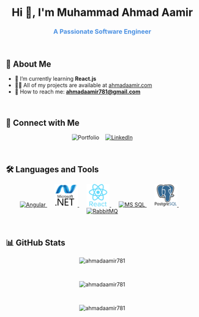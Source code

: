 <h1 align="center">Hi 👋, I'm Muhammad Ahmad Aamir</h1>
<h3 align="center" style="color:#4A90E2;">A Passionate Software Engineer</h3>

<br>

## 🚀 About Me  
- 🌱 I’m currently learning **React.js**  
- 👨‍💻 All of my projects are available at [ahmadaamir.com](https://ahmadaamir.com)  
- 📧 How to reach me: **ahmadaamir781@gmail.com**  

<br>

## 🔗 Connect with Me  
<p align="center">
  <a href="https://ahmadaamir.com" target="_blank" style="text-decoration: none;">
    <img src="https://img.shields.io/badge/Portfolio-000000?style=for-the-badge&logo=internet-explorer&logoColor=white" alt="Portfolio" />
  </a> &nbsp;&nbsp;
  <a href="https://www.linkedin.com/in/web-developer-ahmad-aamir781/" target="_blank">
    <img src="https://img.shields.io/badge/LinkedIn-0077B5?style=for-the-badge&logo=linkedin&logoColor=white" alt="LinkedIn" />
  </a>
</p>

<br>

## 🛠 Languages and Tools  

<p align="center">
  <a href="https://angular.io" target="_blank">
    <img src="https://angular.io/assets/images/logos/angular/angular.svg" alt="Angular" width="60" height="60" />
  </a> &nbsp;&nbsp;&nbsp;&nbsp;
  <a href="https://dotnet.microsoft.com/" target="_blank">
    <img src="https://raw.githubusercontent.com/devicons/devicon/master/icons/dot-net/dot-net-original-wordmark.svg" alt=".NET" width="60" height="60" />
  </a> &nbsp;&nbsp;&nbsp;&nbsp;
  <a href="https://reactjs.org/" target="_blank">
    <img src="https://raw.githubusercontent.com/devicons/devicon/master/icons/react/react-original-wordmark.svg" alt="React.js" width="60" height="60" />
  </a>  &nbsp;&nbsp;&nbsp;&nbsp;
  <a href="https://www.microsoft.com/en-us/sql-server" target="_blank">
    <img src="https://www.svgrepo.com/show/303229/microsoft-sql-server-logo.svg" alt="MS SQL" width="60" height="60" />
  </a> &nbsp;&nbsp;&nbsp;&nbsp;
  <a href="https://www.postgresql.org" target="_blank">
    <img src="https://raw.githubusercontent.com/devicons/devicon/master/icons/postgresql/postgresql-original-wordmark.svg" alt="PostgreSQL" width="60" height="60" />
  </a> &nbsp;&nbsp;&nbsp;&nbsp;
  <a href="https://www.rabbitmq.com" target="_blank">
    <img src="https://www.vectorlogo.zone/logos/rabbitmq/rabbitmq-icon.svg" alt="RabbitMQ" width="60" height="60" />
  </a>
</p>

<br>

## 📊 GitHub Stats  

<p align="center">
  <img src="https://github-readme-stats.vercel.app/api/top-langs?username=ahmadaamir781&show_icons=true&locale=en&layout=compact" alt="ahmadaamir781" />
</p>

<br>

<p align="center">
  <img src="https://github-readme-stats.vercel.app/api?username=ahmadaamir781&show_icons=true&locale=en" alt="ahmadaamir781" />
</p>

<br>

<p align="center">
  <img src="https://github-readme-streak-stats.herokuapp.com/?user=ahmadaamir781&" alt="ahmadaamir781" />
</p>
